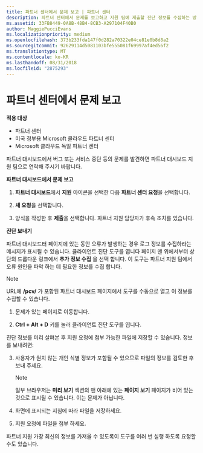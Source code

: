 ```yaml
---
title: 파트너 센터에서 문제 보고 | 파트너 센터
description: 파트너 센터에서 문제를 보고하고 지원 팀에 제출할 진단 정보를 수집하는 방법
ms.assetid: 33FB8449-0A8B-48B4-8CB3-A297104F40B0
author: MaggiePucciEvans
ms.localizationpriority: medium
ms.openlocfilehash: 373b233fda147f0d282a70322e04ce81e0b8d8a2
ms.sourcegitcommit: 92629114d5081103bfe555081f69997af4ed56f2
ms.translationtype: MT
ms.contentlocale: ko-KR
ms.lasthandoff: 08/31/2018
ms.locfileid: "2875293"
---
```

# <a name="report-problems-with-partner-center"></a>파트너 센터에서 문제 보고

**적용 대상**

-  파트너 센터
-  미국 정부용 Microsoft 클라우드 파트너 센터
-  Microsoft 클라우드 독일 파트너 센터

파트너 대시보드에서 버그 또는 서비스 중단 등의 문제를 발견하면 파트너 대시보드 지원 팀으로 연락해 주시기 바랍니다.

**파트너 대시보드에서 문제 보고**

1.  **파트너 대시보드**에서 **지원** 아이콘을 선택한 다음 **파트너 센터 요청**을 선택합니다.

2.  **새 요청**을 선택합니다.

3.  양식을 작성한 후 **제출**을 선택합니다. 파트너 지원 담당자가 후속 조치를 있습니다.

**진단 보내기**

파트너 대시보드터 페이지에 있는 동안 오류가 발생하는 경우 로그 정보를 수집하라는 메시지가 표시될 수 있습니다. 클라이언트 진단 도구를 엽니다 페이지 맨 위에서부터 상단의 드롭다운 링크에서 **추가 정보 수집** 을 선택 합니다. 이 도구는 파트너 지원 팀에서 오류 원인을 파악 하는 데 필요한 정보를 수집 합니다. 

>[!NOTE]
>URL에 **/pcv/** 가 포함된 파트너 대시보드 페이지에서 도구를 수동으로 열고 이 정보를 수집할 수 있습니다.

1.  문제가 있는 페이지로 이동합니다.

2.  **Ctrl + Alt + D** 키를 눌러 클라이언트 진단 도구를 엽니다.

진단 정보를 미리 살펴본 후 지원 요청에 첨부 가능한 파일에 저장할 수 있습니다. 정보를 보내려면:

3.  사용자가 원치 않는 개인 식별 정보가 포함될 수 있으므로 파일의 정보를 검토한 후 보내 주세요. 

    >[!NOTE]
    >일부 브라우저는 **미리 보기** 섹션의 맨 아래에 있는 **페이지 보기** 페이지가 비어 있는 것으로 표시될 수 있습니다. 이는 문제가 아닙니다.

4.  화면에 표시되는 지침에 따라 파일을 저장하세요.

5.  지원 요청에 파일을 첨부 하세요.

파트너 지원 가장 최신의 정보를 가져올 수 있도록이 도구를 여러 번 실행 하도록 요청할 수도 있습니다.

